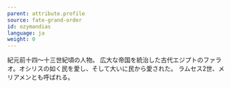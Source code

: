 ```yaml
---
parent: attribute.profile
source: fate-grand-order
id: ozymandias
language: ja
weight: 0
---
```


紀元前十四～十三世紀頃の人物。
広大な帝国を統治した古代エジプトのファラオ。オシリスの如く民を愛し、そして大いに民から愛された。
ラムセス2世、メリアメンとも呼ばれる。
